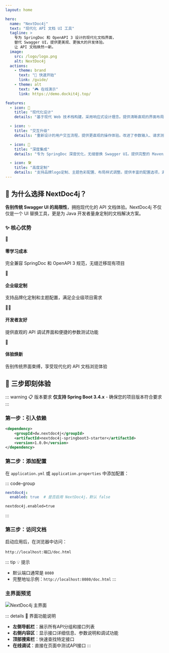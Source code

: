 ```yaml
---
layout: home

hero:
  name: "NextDoc4j"
  text: "现代化 API 文档 UI 工具"
  tagline: >
    专为 SpringDoc 和 OpenAPI 3 设计的现代化文档界面，
    替代 Swagger UI，提供更美观、更强大的开发体验。
    让 API 文档焕然一新。
  image:
    src: /logo/logo.png
    alt: NextDoc4j
  actions:
    - theme: brand
      text: "🚀 快速开始"
      link: /guide/
    - theme: alt
      text: "🎮 在线演示"
      link: https://demo.dockit4j.top/

features:
  - icon: 🎨
    title: "现代化设计"
    details: "基于现代 Web 技术栈构建，采用响应式设计理念。提供清晰直观的界面布局，支持暗色/亮色主题切换，为开发者带来舒适的文档浏览体验。"

  - icon: ✨
    title: "交互升级"
    details: "重新设计的用户交互流程，提供更直观的操作体验。改进了参数输入、请求测试、响应查看等核心功能，让 API 调试工作更加顺手"

  - icon: 🔧
    title: "深度集成"
    details: "专为 SpringDoc 深度优化，无缝替换 Swagger UI。提供完整的 Maven/Gradle 集成方案，一行配置即可升级您的 API 文档界面。"

  - icon: 🛠️
    title: "高度定制"
    details: "支持品牌logo定制、主题色彩配置、布局样式调整。提供丰富的配置选项，满足企业级项目的个性化需求。"
---
```


## 🌟 为什么选择 NextDoc4j？

**告别传统 Swagger UI 的局限性**，拥抱现代化的 API 文档体验。NextDoc4j 不仅仅是一个 UI 替换工具，更是为 Java 开发者量身定制的文档解决方案。

### ✨ 核心优势

<div class="advantages-grid">
  <div class="advantage-item">
    <div class="advantage-icon">🔄</div>
    <h4>零学习成本</h4>
    <p>完全兼容 SpringDoc 和 OpenAPI 3 规范，无缝迁移现有项目</p>
  </div>
  <div class="advantage-item">
    <div class="advantage-icon">🎯</div>
    <h4>企业级定制</h4>
    <p>支持品牌化定制和主题配置，满足企业级项目需求</p>
  </div>
  <div class="advantage-item">
    <div class="advantage-icon">👨‍💻</div>
    <h4>开发者友好</h4>
    <p>提供直观的 API 调试界面和便捷的参数测试功能</p>
  </div>
  <div class="advantage-item">
    <div class="advantage-icon">🌟</div>
    <h4>体验焕新</h4>
    <p>告别传统界面束缚，享受现代化的 API 文档浏览体验</p>
  </div>
</div>

## 🚀 三步即刻体验

::: warning 📋 版本要求
**仅支持 Spring Boot 3.4.x** - 确保您的项目版本符合要求
:::

### 第一步：引入依赖

```xml [Maven]
<dependency>
    <groupId>dw.nextdoc4j</groupId>
    <artifactId>nextdoc4j-springboot3-starter</artifactId>
    <version>1.0.0</version>
</dependency>
```

### 第二步：添加配置

在 `application.yml` 或 `application.properties` 中添加配置：

::: code-group

```yaml [application.yml]
nextdoc4j:
  enabled: true  # 是否启用 NextDoc4j，默认 false
```

```properties [application.properties]
nextdoc4j.enabled=true
```

:::

### 第三步：访问文档

启动应用后，在浏览器中访问：

```
http://localhost:端口/doc.html
```

::: tip 💡 提示
- 默认端口通常是 `8080`
- 完整地址示例：`http://localhost:8080/doc.html`
  :::

### 主界面预览

![NextDoc4j 主界面](/images/screenshots/main-interface.png)

::: details 🎯 界面功能说明
- **左侧导航栏**：展示所有API分组和接口列表
- **右侧内容区**：显示接口详细信息、参数说明和调试功能
- **顶部搜索栏**：快速查找特定接口
- **在线调试**：直接在页面中测试API接口
  :::
